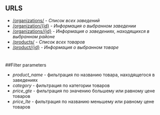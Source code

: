 ## URLS
- [/organizations/](http://localhost:8000/organizations/) - *Список всех заведений*
- [/organization/{id}](http://localhost:8000/organization/1/) - *Информация о выбранном заведении*
- [/organizations/{id}](http://localhost:8000/organizations/1/) - *Информация о заведениях, находящихся в выбранном районе*
- [/products/](http://localhost:8000/products/) - *Список всех товаров*
- [/product/{id}](http://localhost:8000/product/1/) - *Информация о выбранном товаре*
#  
##Filter parameters
- *product_name* - фильтрация по названию товара, находящегося в заведениях
- *category* - фильтрация по категории товаров
- *price_gte* - фильтрация по значению большему или равному цене товаров
- *price_lte* - фильтрация по названию меньшему или равному цене товаров
#